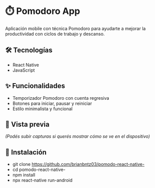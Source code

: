 # ⏱️ Pomodoro App

Aplicación mobile con técnica Pomodoro para ayudarte a mejorar la productividad con ciclos de trabajo y descanso.

## 🛠️ Tecnologías
- React Native
- JavaScript

## ✨ Funcionalidades
- Temporizador Pomodoro con cuenta regresiva
- Botones para iniciar, pausar y reiniciar
- Estilo minimalista y funcional

## 📱 Vista previa
*(Podés subir capturas si querés mostrar cómo se ve en el dispositivo)*

## 🚀 Instalación
- git clone https://github.com/brianbntz03/pomodo-react-native-
- cd pomodo-react-native- 
- npm install 
- npx react-native run-android
